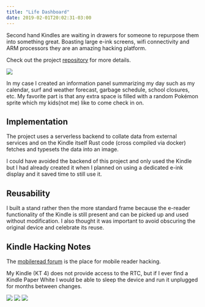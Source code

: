 ```yaml
---
title: "Life Dashboard"
date: 2019-02-01T20:02:31-03:00
---
```


Second hand Kindles are waiting in drawers for someone to repurpose them into something great. Boasting large e-ink screens, wifi connectivity and ARM processors they are an amazing hacking platform.

Check out the project [repository](https://github.com/davidhampgonsalves/life-dashboard) for more details.

<img src="/images/life-dashboard-01.jpg" />

In my case I created an information panel summarizing my day such as my calendar, surf and weather forecast, garbage schedule, school closures, etc. My favorite part is that any extra space is filled with a random Pokémon sprite which my kids(not me) like to come check in on.

## Implementation
The project uses a serverless backend to collate data from external services and on the Kindle itself Rust code (cross compiled via docker) fetches and typesets the data into an image.

I could have avoided the backend of this project and only used the Kindle but I had already created it when I planned on using a dedicated e-ink display and it saved time to still use it.

## Reusability
I built a stand rather then the more standard frame because the e-reader functionality of the Kindle is still present and can be picked up and used without modification. I also thought it was important to avoid obscuring the original device and celebrate its reuse.

## Kindle Hacking Notes
The [mobileread forum](https://www.mobileread.com/forums/) is the place for mobile reader hacking.

My Kindle (KT 4) does not provide access to the RTC, but if I ever find a Kindle Paper White I would be able to sleep the device and run it unplugged for months between changes.

<img src="/images/life-dashboard-02.jpg" />

<img src="/images/life-dashboard-03.jpg" />

<img src="/images/life-dashboard-04.jpg" />
